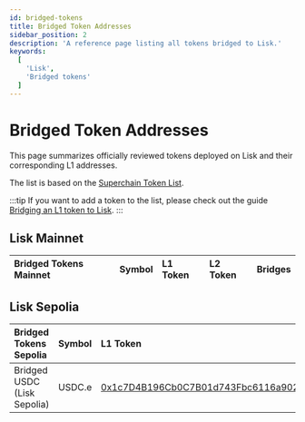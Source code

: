 ```yaml
---
id: bridged-tokens
title: Bridged Token Addresses
sidebar_position: 2
description: 'A reference page listing all tokens bridged to Lisk.'
keywords:
  [
    'Lisk',
    'Bridged tokens'
  ]
---
```


# Bridged Token Addresses

This page summarizes officially reviewed tokens deployed on Lisk and their corresponding L1 addresses.

The list is based on the [Superchain Token List](https://github.com/ethereum-optimism/ethereum-optimism.github.io).

:::tip
If you want to add a token to the list, please check out the guide [Bridging an L1 token to Lisk](/building-on-lisk/add-token-to-lisk/index.md).
:::

## Lisk Mainnet

| Bridged Tokens Mainnet | Symbol | L1 Token          | L2 Token           | Bridges |
| :--------------------- | :----- |:----------------- | :----------------- | :------ |

## Lisk Sepolia

| Bridged Tokens Sepolia | Symbol | L1 Token          | L2 Token           | Bridges |
| :--------------------- | :----- |:----------------- | :----------------- | :------ |
| Bridged USDC (Lisk Sepolia) | USDC.e | [0x1c7D4B196Cb0C7B01d743Fbc6116a902379C7238](https://sepolia.etherscan.io/address/0x1c7D4B196Cb0C7B01d743Fbc6116a902379C7238) | [0x0E82fDDAd51cc3ac12b69761C45bBCB9A2Bf3C83](https://sepolia-blockscout.lisk.com/address/0x0E82fDDAd51cc3ac12b69761C45bBCB9A2Bf3C83) | [0x8454EAd8e8B6D63951033F38D61A5F0AC6f40279](https://sepolia.etherscan.io/address/0x8454EAd8e8B6D63951033F38D61A5F0AC6f40279) (L1)<br/> [0x45c01066E6b913D2EF4ad48E3629E66Ae41904b1](https://sepolia-blockscout.lisk.com/address/0x45c01066E6b913D2EF4ad48E3629E66Ae41904b1) (L2)|
